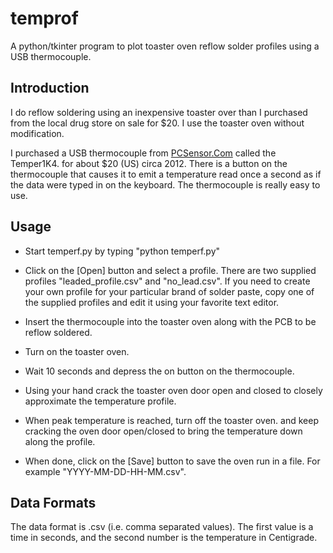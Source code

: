 # temprof

A python/tkinter program to plot toaster oven reflow solder profiles
using a USB thermocouple.

## Introduction

I do reflow soldering using an inexpensive toaster over than I
purchased from the local drug store on sale for $20.  I use the
toaster oven without modification.

I purchased a USB thermocouple from
[PCSensor.Com](http://PCSensor.Com/) called the Temper1K4.
for about $20 (US) circa 2012.  There is a button on the
thermocouple that causes it to emit a temperature read once
a second as if the data were typed in on the keyboard.  The
thermocouple is really easy to use.

## Usage

* Start temperf.py by typing "python temperf.py"

* Click on the [Open] button and select a profile.  There are two
  supplied profiles "leaded_profile.csv" and "no_lead.csv".  If you
  need to create your own profile for your particular brand of solder
  paste, copy one of the supplied profiles and edit it using your
  favorite text editor.

* Insert the thermocouple into the toaster oven along with the
  PCB to be reflow soldered.

* Turn on the toaster oven.

* Wait 10 seconds and depress the on button on the thermocouple.

* Using your hand crack the toaster oven door open and closed to
  closely approximate the temperature profile.

* When peak temperature is reached, turn off the toaster oven.
  and keep cracking the oven door open/closed to bring the
  temperature down along the profile.

* When done, click on the [Save] button to save the oven run
  in a file.  For example "YYYY-MM-DD-HH-MM.csv".

## Data Formats

The data format is .csv (i.e. comma separated values).  The first
value is a time in seconds, and the second number is the temperature
in Centigrade.

